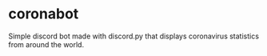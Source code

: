 # coronabot
Simple discord bot made with discord.py that displays coronavirus statistics from around the world.
